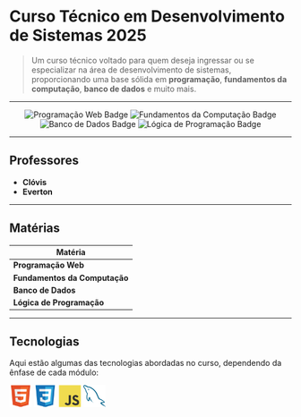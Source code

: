# Curso Técnico em Desenvolvimento de Sistemas 2025
> Um curso técnico voltado para quem deseja ingressar ou se especializar na área de desenvolvimento de sistemas, proporcionando uma base sólida em **programação**, **fundamentos da computação**, **banco de dados** e muito mais.

---

<div align="center">
  
  <img src="https://img.shields.io/badge/Programação%20Web-Front%20e%20Back-green" alt="Programação Web Badge"/>
  <img src="https://img.shields.io/badge/Fundamentos%20da%20Computação-Teoria-blue" alt="Fundamentos da Computação Badge"/>
  <img src="https://img.shields.io/badge/Banco%20de%20Dados-SQL-yellow" alt="Banco de Dados Badge"/>
  <img src="https://img.shields.io/badge/Lógica%20de%20Programação-Algoritmos%20e%20Estruturas%20de%20Dados-orange" alt="Lógica de Programação Badge"/>

</div>

---

## Professores

- **Clóvis**
- **Everton**

---

## Matérias

| Matéria                    |
|----------------------------|
| **Programação Web**        | 
| **Fundamentos da Computação** |
| **Banco de Dados**         | 
| **Lógica de Programação**  |
---


## Tecnologias

Aqui estão algumas das tecnologias abordadas no curso, dependendo da ênfase de cada módulo:

<div>
  <img height="40" src="https://raw.githubusercontent.com/devicons/devicon/master/icons/html5/html5-original.svg" alt="HTML5"/> 
  <img height="40" src="https://raw.githubusercontent.com/devicons/devicon/master/icons/css3/css3-original.svg" alt="CSS3"/>
  <img height="40" src="https://raw.githubusercontent.com/devicons/devicon/master/icons/javascript/javascript-original.svg" alt="JavaScript"/>
  <img height="40" src="https://raw.githubusercontent.com/devicons/devicon/master/icons/mysql/mysql-original.svg" alt="MySQL"/>


</div>



